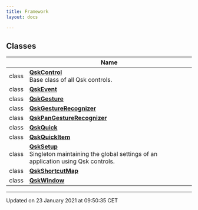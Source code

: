 ```yaml
---
title: Framework
layout: docs

---
```



## Classes

|                | Name           |
| -------------- | -------------- |
| class | **[QskControl](/docs/classes/class_qsk_control/)** <br>Base class of all Qsk controls.  |
| class | **[QskEvent](/docs/classes/class_qsk_event/)**  |
| class | **[QskGesture](/docs/classes/class_qsk_gesture/)**  |
| class | **[QskGestureRecognizer](/docs/classes/class_qsk_gesture_recognizer/)**  |
| class | **[QskPanGestureRecognizer](/docs/classes/class_qsk_pan_gesture_recognizer/)**  |
| class | **[QskQuick](/docs/classes/class_qsk_quick/)**  |
| class | **[QskQuickItem](/docs/classes/class_qsk_quick_item/)**  |
| class | **[QskSetup](/docs/classes/class_qsk_setup/)** <br>Singleton maintaining the global settings of an application using Qsk controls.  |
| class | **[QskShortcutMap](/docs/classes/class_qsk_shortcut_map/)**  |
| class | **[QskWindow](/docs/classes/class_qsk_window/)**  |






-------------------------------

Updated on 23 January 2021 at 09:50:35 CET
